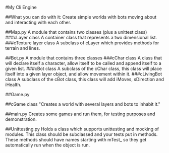 #My Cli Engine

##What you can do with it:
Create simple worlds with bots moving about and interacting with each other.

##Map.py
A module that contains two classes (plus a unittest class)
###cLayer class
A container class that represents a two dimensional list.
###cTexture layer class
A subclass of cLayer which provides methods for terrain and lines.

##Bot.py
A module that contains three classes
###cChar class
A class that will declare itself a character, allow itself to be called and append itself to a given list.
###cBot class
A subclass of the cChar class, this class will place itself into a given layer object, and allow movement within it.
###cLivingBot class
A subclass of the cBot class, this class will add iMoves, sDirection and iHealth.

##Game.py

##cGame class
"Creates a world with several layers and bots to inhabit it."

##main.py
Creates some games and run them, for testing purposes and demonstration.

##Unittesting.py
Holds a class which supports unittesting and mocking of modules.
This class should be subclassed and your tests put in methods.
These methods should have names starting with mTest_ so they get automatically
run when the object is run.